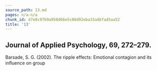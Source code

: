 ```yaml
---
source_path: 13.md
pages: n/a-n/a
chunk_id: d7e8c07b9a950d66e5c08d92eba33a4bfad5aa52
title: '13'
---
```

## Journal of Applied Psychology, 69, 272–279.

Barsade, S. G. (2002). The ripple effects: Emotional contagion and its inﬂuence on group

